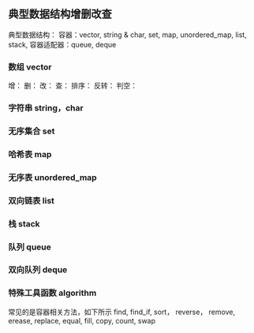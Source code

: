 ## 典型数据结构增删改查

典型数据结构：
容器：vector, string & char, set, map, unordered_map, list, stack, 
容器适配器：queue, deque


### 数组 vector
增：
删：
改：
查：
排序：
反转：
判空：


### 字符串 string，char

### 无序集合 set

### 哈希表 map

### 无序表 unordered_map

### 双向链表 list

### 栈 stack

### 队列 queue

### 双向队列 deque

### 特殊工具函数 algorithm
常见的是容器相关方法，如下所示
find,
find_if,
sort， 
reverse，
remove,
erease,
replace,
equal, 
fill,
copy,
count,
swap




